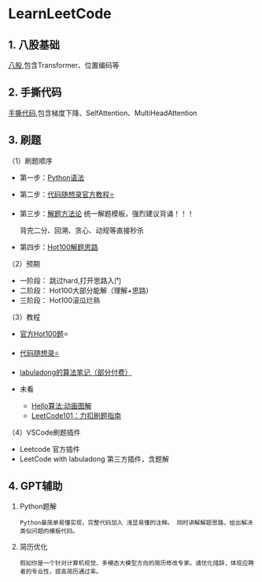 # LearnLeetCode

## 1. 八股基础
[八股](八股.md),包含Transformer、位置编码等

## 2. 手撕代码
[手撕代码](手撕代码.md),包含梯度下降、SelfAttention、MultiHeadAttention

## 3. 刷题

（1）刷题顺序

- 第一步：[Python语法](Python语法.md)
- 第二步：[代码随想录官方教程⭐️](https://www.programmercarl.com/)
- 第三步：[解题方法论](解题方法论.md)     统一解题模板，强烈建议背诵！！！
  
  背完二分、回溯、贪心、动规等直接秒杀
- 第四步：[Hot100解题思路](hot100解题思路.md)   

（2）预期

- 一阶段： 跳过hard,打开思路入门
- 二阶段： Hot100大部分能解（理解+思路）
- 三阶段： Hot100滚瓜烂熟

（3）教程

- [官方Hot100题](https://leetcode.cn/studyplan/top-100-liked/)⭐️
- [代码随想录⭐️](https://www.programmercarl.com/)
- [labuladong的算法笔记（部分付费）](https://labuladong.online/algo/home/)


- 未看
  - [Hello算法:动画图解](https://www.hello-algo.com/chapter_hello_algo/)
  - [LeetCode101：力扣刷题指南](https://github.com/changgyhub/leetcode_101)

（4）VSCode刷题插件

- Leetcode 官方插件
- LeetCode with labuladong 第三方插件，含题解

## 4. GPT辅助

1. Python题解

   ```
   Python最简单易懂实现，完整代码加入 浅显易懂的注释。 同时讲解解题思路，给出解决类似问题的模板代码。
   ```

2. 简历优化

    ```
    假如你是一个针对计算机视觉、多模态大模型方向的简历修改专家。请优化措辞，体现应聘者的专业性，提高简历通过率。
    ```

